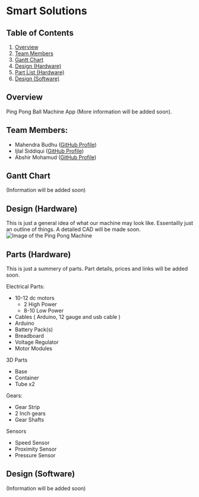 # Smart Solutions

## Table of Contents
1. [Overview](#overview)
2. [Team Members](#team-members)
3. [Gantt Chart](#gantt-chart)
4. [Design (Hardware)](#design-hardware)
5. [Part List (Hardware)](#parts-hardware)
6. [Design (Software)](#design-software)

## Overview
Ping Pong Ball Machine App (More information will be added soon).

## Team Members:
* Mahendra Budhu ([GitHub Profile](https://github.com/MahendraBudhu))  
* Ijlal Siddiqui ([GitHub Profile](https://github.com/Ijlal40))  
* Abshir Mohamud ([GitHub Profile](https://github.com/Abshir-Mohamud))  

## Gantt Chart
(Information will be added soon)

## Design (Hardware)
This is just a general idea of what our machine may look like. Essentailly just an outline of things. A detailed CAD will be made soon.
![Image of the Ping Pong Machine](https://github.com/MahendraBudhu/SmartSolutions/blob/master/Images/Ping%20Pong%20Machine%20Diagram.PNG)

## Parts (Hardware)
This is just a summery of parts. Part details, prices and links will be added soon.

 Electrical Parts:
  * 10-12 dc motors
	  * 2 High Power 
  	* 8-10 Low Power 
  * Cables ( Arduino, 12 gauge and usb cable )
  * Arduino
  * Battery Pack(s)
  * Breadboard
  * Voltage Regulator
  * Motor Modules

 3D Parts
  * Base
  * Container
  * Tube x2

 Gears:
  * Gear Strip 
  * 2 Inch gears
  * Gear Shafts 

 Sensors
  * Speed Sensor
  * Proximity Sensor
  * Pressure Sensor

## Design (Software)
(Information will be added soon) 
